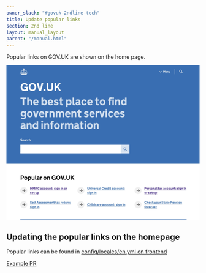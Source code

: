 ```yaml
---
owner_slack: "#govuk-2ndline-tech"
title: Update popular links
section: 2nd line
layout: manual_layout
parent: "/manual.html"
---
```


Popular links on GOV.UK are shown on the home page.

![Image of the popular links on the GOV.UK homepage](images/popular-links-on-homepage.jpeg)

## Updating the popular links on the homepage

Popular links can be found in [config/locales/en.yml on frontend](https://github.com/alphagov/frontend/blob/80ec5cb2840086e7f073ceeba89d5c07d581a02d/config/locales/en.yml#L363-L373)

[Example PR](https://github.com/alphagov/frontend/pull/3155)
